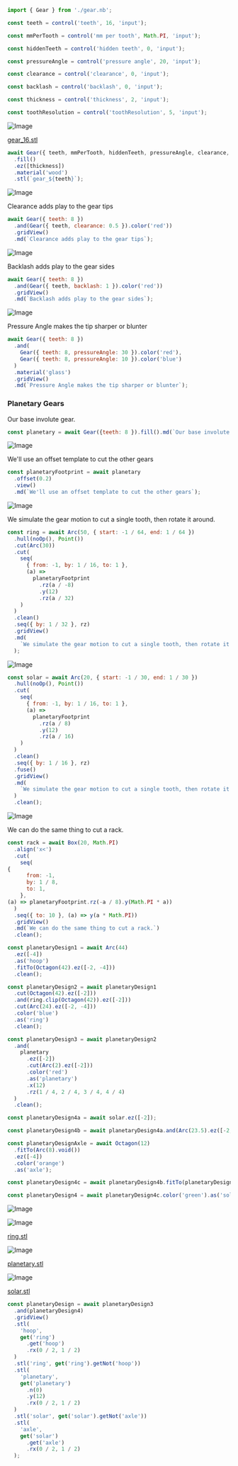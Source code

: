 ```JavaScript
import { Gear } from './gear.nb';
```

```JavaScript
const teeth = control('teeth', 16, 'input');
```

```JavaScript
const mmPerTooth = control('mm per tooth', Math.PI, 'input');
```

```JavaScript
const hiddenTeeth = control('hidden teeth', 0, 'input');
```

```JavaScript
const pressureAngle = control('pressure angle', 20, 'input');
```

```JavaScript
const clearance = control('clearance', 0, 'input');
```

```JavaScript
const backlash = control('backlash', 0, 'input');
```

```JavaScript
const thickness = control('thickness', 2, 'input');
```

```JavaScript
const toothResolution = control('toothResolution', 5, 'input');
```

![Image](examples.md.$1_gear_16.png)

[gear_16.stl](examples.gear_16.stl)

```JavaScript
await Gear({ teeth, mmPerTooth, hiddenTeeth, pressureAngle, clearance, backlash, toothResolution })
  .fill()
  .ez([thickness])
  .material('wood')
  .stl(`gear_${teeth}`);
```

![Image](examples.md.$2.png)

Clearance adds play to the gear tips

```JavaScript
await Gear({ teeth: 8 })
  .and(Gear({ teeth, clearance: 0.5 }).color('red'))
  .gridView()
  .md(`Clearance adds play to the gear tips`);
```

![Image](examples.md.$3.png)

Backlash adds play to the gear sides

```JavaScript
await Gear({ teeth: 8 })
  .and(Gear({ teeth, backlash: 1 }).color('red'))
  .gridView()
  .md(`Backlash adds play to the gear sides`);
```

![Image](examples.md.$4.png)

Pressure Angle makes the tip sharper or blunter

```JavaScript
await Gear({ teeth: 8 })
  .and(
    Gear({ teeth: 8, pressureAngle: 30 }).color('red'),
    Gear({ teeth: 8, pressureAngle: 10 }).color('blue')
  )
  .material('glass')
  .gridView()
  .md(`Pressure Angle makes the tip sharper or blunter`);
```

### Planetary Gears

Our base involute gear.

```JavaScript
const planetary = await Gear({teeth: 8 }).fill().md(`Our base involute gear.`);
```

![Image](examples.md.planetaryFootprint.png)

We'll use an offset template to cut the other gears

```JavaScript
const planetaryFootprint = await planetary
  .offset(0.2)
  .view()
  .md(`We'll use an offset template to cut the other gears`);
```

![Image](examples.md.ring.png)

We simulate the gear motion to cut a single tooth, then rotate it around.

```JavaScript
const ring = await Arc(50, { start: -1 / 64, end: 1 / 64 })
  .hull(noOp(), Point())
  .cut(Arc(30))
  .cut(
    seq(
      { from: -1, by: 1 / 16, to: 1 },
      (a) =>
        planetaryFootprint
          .rz(a / -8)
          .y(12)
          .rz(a / 32)
    )
  )
  .clean()
  .seq({ by: 1 / 32 }, rz)
  .gridView()
  .md(
    `We simulate the gear motion to cut a single tooth, then rotate it around.`
  );
```

![Image](examples.md.solar.png)

```JavaScript
const solar = await Arc(20, { start: -1 / 30, end: 1 / 30 })
  .hull(noOp(), Point())
  .cut(
    seq(
      { from: -1, by: 1 / 16, to: 1 },
      (a) =>
        planetaryFootprint
          .rz(a / 8)
          .y(12)
          .rz(a / 16)
    )
  )
  .clean()
  .seq({ by: 1 / 16 }, rz)
  .fuse()
  .gridView()
  .md(
    `We simulate the gear motion to cut a single tooth, then rotate it around.`
  )
  .clean();
```

![Image](examples.md.rack.png)

We can do the same thing to cut a rack.

```JavaScript
const rack = await Box(20, Math.PI)
  .align('x<')
  .cut(
    seq(
{
      from: -1,
      by: 1 / 8,
      to: 1,
    },
(a) => planetaryFootprint.rz(-a / 8).y(Math.PI * a))
  )
  .seq({ to: 10 }, (a) => y(a * Math.PI))
  .gridView()
  .md(`We can do the same thing to cut a rack.`)
  .clean();
```

```JavaScript
const planetaryDesign1 = await Arc(44)
  .ez([-4])
  .as('hoop')
  .fitTo(Octagon(42).ez([-2, -4]))
  .clean();
```

```JavaScript
const planetaryDesign2 = await planetaryDesign1
  .cut(Octagon(42).ez([-2]))
  .and(ring.clip(Octagon(42)).ez([-2]))
  .cut(Arc(24).ez([-2, -4]))
  .color('blue')
  .as('ring')
  .clean();
```

```JavaScript
const planetaryDesign3 = await planetaryDesign2
  .and(
    planetary
      .ez([-2])
      .cut(Arc(2).ez([-2]))
      .color('red')
      .as('planetary')
      .x(12)
      .rz(1 / 4, 2 / 4, 3 / 4, 4 / 4)
  )
  .clean();
```

```JavaScript
const planetaryDesign4a = await solar.ez([-2]);
```

```JavaScript
const planetaryDesign4b = await planetaryDesign4a.and(Arc(23.5).ez([-2, -4]));
```

```JavaScript
const planetaryDesignAxle = await Octagon(12)
  .fitTo(Arc(8).void())
  .ez([-4])
  .color('orange')
  .as('axle');
```

```JavaScript
const planetaryDesign4c = await planetaryDesign4b.fitTo(planetaryDesignAxle);
```

```JavaScript
const planetaryDesign4 = await planetaryDesign4c.color('green').as('solar');
```

![Image](examples.md.planetaryDesign.png)

![Image](examples.md.planetaryDesign_ring.png)

[ring.stl](examples.ring.stl)

![Image](examples.md.planetaryDesign_planetary.png)

[planetary.stl](examples.planetary.stl)

![Image](examples.md.planetaryDesign_solar.png)

[solar.stl](examples.solar.stl)

```JavaScript
const planetaryDesign = await planetaryDesign3
  .and(planetaryDesign4)
  .gridView()
  .stl(
    'hoop',
    get('ring')
      .get('hoop')
      .rx(0 / 2, 1 / 2)
  )
  .stl('ring', get('ring').getNot('hoop'))
  .stl(
    'planetary',
    get('planetary')
      .n(0)
      .y(12)
      .rx(0 / 2, 1 / 2)
  )
  .stl('solar', get('solar').getNot('axle'))
  .stl(
    'axle',
    get('solar')
      .get('axle')
      .rx(0 / 2, 1 / 2)
  );
```
